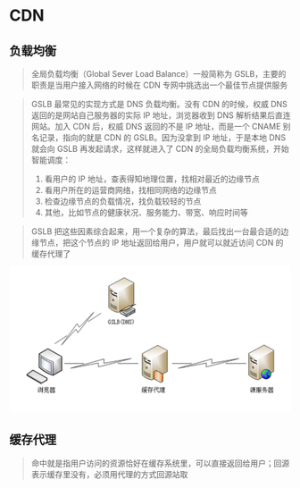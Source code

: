 # CDN

## 负载均衡
> 全局负载均衡（Global Sever Load Balance）一般简称为 GSLB，主要的职责是当用户接入网络的时候在 CDN 专网中挑选出一个最佳节点提供服务

> GSLB 最常见的实现方式是 DNS 负载均衡。没有 CDN 的时候，权威 DNS 返回的是网站自己服务器的实际 IP 地址，浏览器收到 DNS 解析结果后直连网站。加入 CDN 后，权威 DNS 返回的不是 IP 地址，而是一个 CNAME 别名记录，指向的就是 CDN 的 GSLB。因为没拿到 IP 地址，于是本地 DNS 就会向 GSLB 再发起请求，这样就进入了 CDN 的全局负载均衡系统，开始智能调度：
> 1. 看用户的 IP 地址，查表得知地理位置，找相对最近的边缘节点
> 2. 看用户所在的运营商网络，找相同网络的边缘节点
> 3. 检查边缘节点的负载情况，找负载较轻的节点
> 4. 其他，比如节点的健康状况、服务能力、带宽、响应时间等

> GSLB 把这些因素综合起来，用一个复杂的算法，最后找出一台最合适的边缘节点，把这个节点的 IP 地址返回给用户，用户就可以就近访问 CDN 的缓存代理了

![](media/16620241645869/16620242007588.jpg)

## 缓存代理
> 命中就是指用户访问的资源恰好在缓存系统里，可以直接返回给用户；回源表示缓存里没有，必须用代理的方式回源站取
